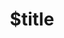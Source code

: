 ---
title: $title
second_title: Referência de API do Aspose.Imaging para .NET
description: $description
type: docs
weight: $weight
url: /pt/net/$ref/
---